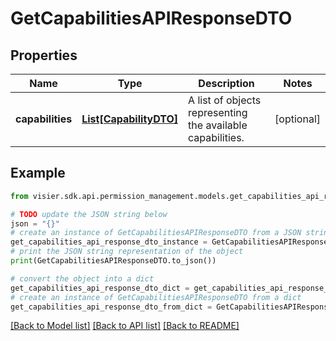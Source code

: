 # GetCapabilitiesAPIResponseDTO


## Properties

Name | Type | Description | Notes
------------ | ------------- | ------------- | -------------
**capabilities** | [**List[CapabilityDTO]**](CapabilityDTO.md) | A list of objects representing the available capabilities. | [optional] 

## Example

```python
from visier.sdk.api.permission_management.models.get_capabilities_api_response_dto import GetCapabilitiesAPIResponseDTO

# TODO update the JSON string below
json = "{}"
# create an instance of GetCapabilitiesAPIResponseDTO from a JSON string
get_capabilities_api_response_dto_instance = GetCapabilitiesAPIResponseDTO.from_json(json)
# print the JSON string representation of the object
print(GetCapabilitiesAPIResponseDTO.to_json())

# convert the object into a dict
get_capabilities_api_response_dto_dict = get_capabilities_api_response_dto_instance.to_dict()
# create an instance of GetCapabilitiesAPIResponseDTO from a dict
get_capabilities_api_response_dto_from_dict = GetCapabilitiesAPIResponseDTO.from_dict(get_capabilities_api_response_dto_dict)
```
[[Back to Model list]](../README.md#documentation-for-models) [[Back to API list]](../README.md#documentation-for-api-endpoints) [[Back to README]](../README.md)


